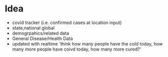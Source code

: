 # Idea
* covid tracker (i.e. confirmed cases at location input)
 * state,national global
 * demogrpahics/related data
 * General Disease/Health Data
 * updated with realtime 'think how many people have the cold today, how many more people have coivd today, how many more cured?'
